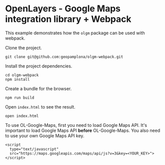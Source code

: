 # OpenLayers - Google Maps integration library + Webpack

This example demonstrates how the `olgm` package can be used with webpack.

Clone the project.

    git clone git@github.com:geopamplona/olgm-webpack.git

Install the project dependencies.

    cd olgm-webpack
    npm install

Create a bundle for the browser.

    npm run build

Open `index.html` to see the result.

    open index.html

To use OL-Google-Maps, first you need to load Google Maps API. It's important to load Google Maps API **before** OL-Google-Maps. You also need to use your own Google Maps API key.

```
<script
  type="text/javascript"
  src="https://maps.googleapis.com/maps/api/js?v=3&key=<YOUR_KEY>">
</script>
```
